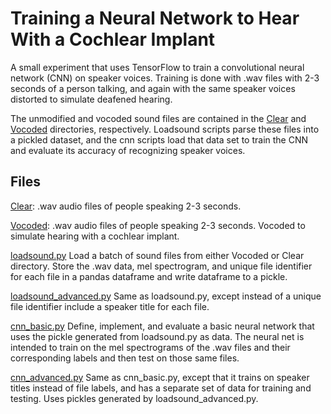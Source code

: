 # Training a Neural Network to Hear With a Cochlear Implant

A small experiment that uses TensorFlow to train a convolutional neural network (CNN) on speaker voices. Training is done with .wav files with 2-3 seconds of a person talking, and again with the same speaker voices distorted to simulate deafened hearing. 

The unmodified and vocoded sound files are contained in the [Clear](Clear) and [Vocoded](Vocoded) directories, respectively. Loadsound scripts parse these files into a pickled dataset, and the cnn scripts load that data set to train the CNN and evaluate its accuracy of recognizing speaker voices.

## Files

[Clear](Clear):
.wav audio files of people speaking 2-3 seconds.

[Vocoded](Vocoded):
.wav audio files of people speaking 2-3 seconds. Vocoded to simulate hearing with a cochlear implant.

[loadsound.py](loadsound.py)
Load a batch of sound files from either Vocoded or Clear directory. Store the .wav data, mel spectrogram, and unique file identifier for each file in a pandas dataframe and write dataframe to a pickle.

[loadsound_advanced.py](loadsound_advanced.py)
Same as loadsound.py, except instead of a unique file identifier include a speaker title for each file.

[cnn_basic.py](cnn_basic.py)
Define, implement, and evaluate a basic neural network that uses the pickle generated from loadsound.py as data. The neural net is intended to train on the mel spectrograms of the .wav files and their corresponding labels and then test on those same files.

[cnn_advanced.py](cnn_advanced.py)
Same as cnn_basic.py, except that it trains on speaker titles instead of file labels, and has a separate set of data for training and testing. Uses pickles generated by loadsound_advanced.py.
